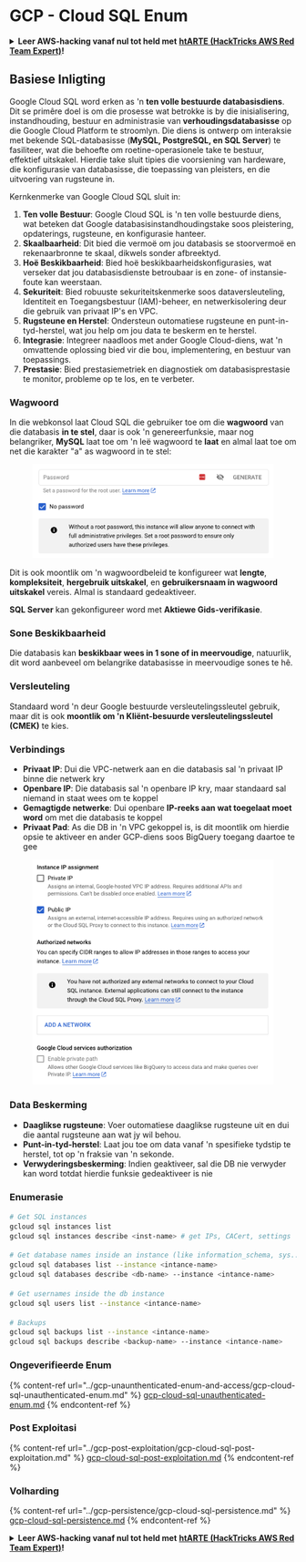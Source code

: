 # GCP - Cloud SQL Enum

<details>

<summary><strong>Leer AWS-hacking vanaf nul tot held met</strong> <a href="https://training.hacktricks.xyz/courses/arte"><strong>htARTE (HackTricks AWS Red Team Expert)</strong></a><strong>!</strong></summary>

Ander maniere om HackTricks te ondersteun:

* As jy jou **maatskappy geadverteer wil sien in HackTricks** of **HackTricks in PDF wil aflaai** Kyk na die [**INSKRYWINGSPLANNE**](https://github.com/sponsors/carlospolop)!
* Kry die [**amptelike PEASS & HackTricks swag**](https://peass.creator-spring.com)
* Ontdek [**Die PEASS Familie**](https://opensea.io/collection/the-peass-family), ons versameling eksklusiewe [**NFTs**](https://opensea.io/collection/the-peass-family)
* **Sluit aan by die** 💬 [**Discord-groep**](https://discord.gg/hRep4RUj7f) of die [**telegram-groep**](https://t.me/peass) of **volg** my op **Twitter** 🐦 [**@carlospolopm**](https://twitter.com/carlospolopm)**.**
* **Deel jou haktruuks deur PR's in te dien by die** [**HackTricks**](https://github.com/carlospolop/hacktricks) en [**HackTricks Cloud**](https://github.com/carlospolop/hacktricks-cloud)
*
*
* github-opslag.

</details>

## Basiese Inligting

Google Cloud SQL word erken as 'n **ten volle bestuurde databasisdiens**. Dit se primêre doel is om die prosesse wat betrokke is by die inisialisering, instandhouding, bestuur en administrasie van **verhoudingsdatabasisse** op die Google Cloud Platform te stroomlyn. Die diens is ontwerp om interaksie met bekende SQL-databasisse (**MySQL, PostgreSQL, en SQL Server**) te fasiliteer, wat die behoefte om roetine-operasionele take te bestuur, effektief uitskakel. Hierdie take sluit tipies die voorsiening van hardeware, die konfigurasie van databasisse, die toepassing van pleisters, en die uitvoering van rugsteune in.

Kernkenmerke van Google Cloud SQL sluit in:

1. **Ten volle Bestuur**: Google Cloud SQL is 'n ten volle bestuurde diens, wat beteken dat Google databasisinstandhoudingstake soos pleistering, opdaterings, rugsteune, en konfigurasie hanteer.
2. **Skaalbaarheid**: Dit bied die vermoë om jou databasis se stoorvermoë en rekenaarbronne te skaal, dikwels sonder afbreektyd.
3. **Hoë Beskikbaarheid**: Bied hoë beskikbaarheidskonfigurasies, wat verseker dat jou databasisdienste betroubaar is en zone- of instansie-foute kan weerstaan.
4. **Sekuriteit**: Bied robuuste sekuriteitskenmerke soos dataversleuteling, Identiteit en Toegangsbestuur (IAM)-beheer, en netwerkisolering deur die gebruik van privaat IP's en VPC.
5. **Rugsteune en Herstel**: Ondersteun outomatiese rugsteune en punt-in-tyd-herstel, wat jou help om jou data te beskerm en te herstel.
6. **Integrasie**: Integreer naadloos met ander Google Cloud-diens, wat 'n omvattende oplossing bied vir die bou, implementering, en bestuur van toepassings.
7. **Prestasie**: Bied prestasiemetriek en diagnostiek om databasisprestasie te monitor, probleme op te los, en te verbeter.

### Wagwoord

In die webkonsol laat Cloud SQL die gebruiker toe om die **wagwoord** van die databasis **in te stel**, daar is ook 'n genereerfunksie, maar nog belangriker, **MySQL** laat toe om 'n leë wagwoord te **laat** en almal laat toe om net die karakter "a" as wagwoord in te stel:

<figure><img src="../../../.gitbook/assets/image (1) (1) (1) (1) (1) (1) (1) (1) (1).png" alt=""><figcaption></figcaption></figure>

Dit is ook moontlik om 'n wagwoordbeleid te konfigureer wat **lengte**, **kompleksiteit**, **hergebruik uitskakel**, en **gebruikersnaam in wagwoord uitskakel** vereis. Almal is standaard gedeaktiveer.

**SQL Server** kan gekonfigureer word met **Aktiewe Gids-verifikasie**.

### Sone Beskikbaarheid

Die databasis kan **beskikbaar wees in 1 sone of in meervoudige**, natuurlik, dit word aanbeveel om belangrike databasisse in meervoudige sones te hê.

### Versleuteling

Standaard word 'n deur Google bestuurde versleutelingssleutel gebruik, maar dit is ook **moontlik om 'n Kliënt-besuurde versleutelingssleutel (CMEK)** te kies.

### Verbindings

* **Privaat IP**: Dui die VPC-netwerk aan en die databasis sal 'n privaat IP binne die netwerk kry
* **Openbare IP**: Die databasis sal 'n openbare IP kry, maar standaard sal niemand in staat wees om te koppel
* **Gemagtigde netwerke**: Dui openbare **IP-reeks aan wat toegelaat moet word** om met die databasis te koppel
* **Privaat Pad**: As die DB in 'n VPC gekoppel is, is dit moontlik om hierdie opsie te aktiveer en ander GCP-diens soos BigQuery toegang daartoe te gee

<figure><img src="../../../.gitbook/assets/image (1) (1) (1) (1) (1) (1) (1) (1) (1) (1).png" alt=""><figcaption></figcaption></figure>

### Data Beskerming

* **Daaglikse rugsteune**: Voer outomatiese daaglikse rugsteune uit en dui die aantal rugsteune aan wat jy wil behou.
* **Punt-in-tyd-herstel**: Laat jou toe om data vanaf 'n spesifieke tydstip te herstel, tot op 'n fraksie van 'n sekonde.
* **Verwyderingsbeskerming**: Indien geaktiveer, sal die DB nie verwyder kan word totdat hierdie funksie gedeaktiveer is nie

### Enumerasie
```bash
# Get SQL instances
gcloud sql instances list
gcloud sql instances describe <inst-name> # get IPs, CACert, settings

# Get database names inside an instance (like information_schema, sys...)
gcloud sql databases list --instance <intance-name>
gcloud sql databases describe <db-name> --instance <intance-name>

# Get usernames inside the db instance
gcloud sql users list --instance <intance-name>

# Backups
gcloud sql backups list --instance <intance-name>
gcloud sql backups describe <backup-name> --instance <intance-name>
```
### Ongeverifieerde Enum

{% content-ref url="../gcp-unaunthenticated-enum-and-access/gcp-cloud-sql-unauthenticated-enum.md" %}
[gcp-cloud-sql-unauthenticated-enum.md](../gcp-unaunthenticated-enum-and-access/gcp-cloud-sql-unauthenticated-enum.md)
{% endcontent-ref %}

### Post Exploitasi

{% content-ref url="../gcp-post-exploitation/gcp-cloud-sql-post-exploitation.md" %}
[gcp-cloud-sql-post-exploitation.md](../gcp-post-exploitation/gcp-cloud-sql-post-exploitation.md)
{% endcontent-ref %}

### Volharding

{% content-ref url="../gcp-persistence/gcp-cloud-sql-persistence.md" %}
[gcp-cloud-sql-persistence.md](../gcp-persistence/gcp-cloud-sql-persistence.md)
{% endcontent-ref %}

<details>

<summary><strong>Leer AWS-hacking vanaf nul tot held met</strong> <a href="https://training.hacktricks.xyz/courses/arte"><strong>htARTE (HackTricks AWS Red Team Expert)</strong></a><strong>!</strong></summary>

Ander maniere om HackTricks te ondersteun:

* As jy wil sien dat jou **maatskappy geadverteer word in HackTricks** of **HackTricks aflaai in PDF-formaat** Kyk na die [**INSKRYWINGSPLANNE**](https://github.com/sponsors/carlospolop)!
* Kry die [**amptelike PEASS & HackTricks swag**](https://peass.creator-spring.com)
* Ontdek [**Die PEASS Familie**](https://opensea.io/collection/the-peass-family), ons versameling eksklusiewe [**NFTs**](https://opensea.io/collection/the-peass-family)
* **Sluit aan by die** 💬 [**Discord-groep**](https://discord.gg/hRep4RUj7f) of die [**telegram-groep**](https://t.me/peass) of **volg** my op **Twitter** 🐦 [**@carlospolopm**](https://twitter.com/carlospolopm)**.**
* **Deel jou haktruuks deur PR's in te dien by die** [**HackTricks**](https://github.com/carlospolop/hacktricks) en [**HackTricks Cloud**](https://github.com/carlospolop/hacktricks-cloud) github-opslag.

</details>
